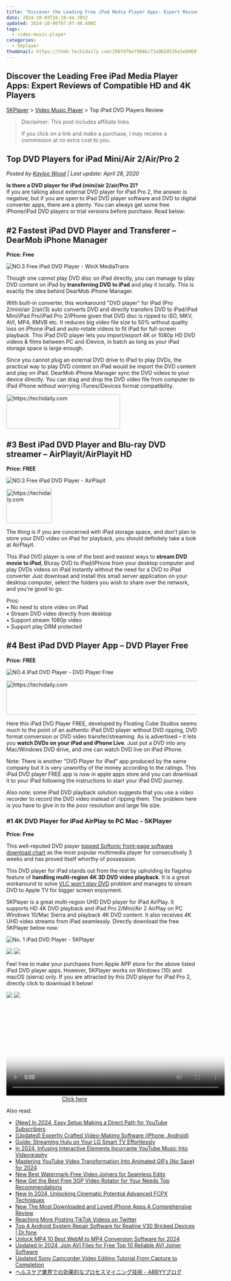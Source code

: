 ```yaml
---
title: "Discover the Leading Free iPad Media Player Apps: Expert Reviews of Compatible HD and 4K Players"
date: 2024-10-03T16:19:44.705Z
updated: 2024-10-06T07:07:40.890Z
tags:
  - video-music-player
categories:
  - 5kplayer
thumbnail: https://thmb.techidaily.com/290fdfbe7988bc73a9658535e5e89697be7bda898900fabab3b9425630194609.jpg
---
```


## Discover the Leading Free iPad Media Player Apps: Expert Reviews of Compatible HD and 4K Players

[5KPlayer](https://tools.techidaily.com/5kplayer/products/) \> [Video Music Player](https://tools.techidaily.com/5kplayer/video-music-player/) \> Top iPad DVD Players Review

>  Disclaimer: This post includes affiliate links
>
>  If you click on a link and make a purchase, I may receive a commission at no extra cost to you.
>

## Top DVD Players for iPad Mini/Air 2/Air/Pro 2

 _Posted by [Kaylee Wood](https://www.quora.com/profile/Amanda-Hu-21) | Last update: April 28, 2020_

**Is there a DVD player for iPad (mini/air 2/air/Pro 2)?**  
If you are talking about external DVD player for iPad Pro 2, the answer is negative; but if you are open to iPad DVD player software and DVD to digital converter apps, there are a plenty. You can always get some free iPhone/iPad DVD players or trial versions before purchase. Read below:

## #2 Fastest iPad DVD Player and Transferer – DearMob iPhone Manager

**Price: Free**

![NO.3 Free iPad DVD Player - WinX MediaTrans](https://www.5kplayer.com/video-music-player/../seopic/212.png) 

Though one cannot play DVD disc on iPad directly, you can manage to play DVD content on iPad by **transferring DVD to iPad** and play it locally. This is exactly the idea behind DearMob iPhone Manager.

With built-in converter, this workaround "DVD player" for iPad (Pro 2/mini/air 2/air/3) auto converts DVD and directly transfers DVD to iPad/iPad Mini/iPad Pro/iPad Pro 2/iPhone given that DVD disc is ripped to iSO, MKV, AVI, MP4, RMVB etc. It reduces big video file size to 50% without quality loss on iPhone iPad and auto-rotate videos to fit iPad for full-screen playback. This iPad DVD player lets you import/export 4K or 1080p HD DVD videos & films between PC and iDevice, in batch as long as your iPad storage space is large enough.

Since you cannot plug an external DVD drive to iPad to play DVDs, the practical way to play DVD content on iPad would be import the DVD content and play on iPad. DearMob iPhone Manager sync the DVD videos to your device directly. You can drag and drop the DVD video file from computer to iPad iPhone without worrying iTunes/iDevices format compatibility.

<!-- affiliate ads begin -->
<a href="https://aligracehair.sjv.io/c/5597632/1885928/19272" target="_top" id="1885928">
  <img src="//a.impactradius-go.com/display-ad/19272-1885928" border="0" alt="https://techidaily.com" width="300" height="90"/>
</a>
<img height="0" width="0" src="https://aligracehair.sjv.io/i/5597632/1885928/19272" style="position:absolute;visibility:hidden;" border="0" />
<!-- affiliate ads end -->

## #3 Best iPad DVD Player and Blu-ray DVD streamer – AirPlayit/AirPlayit HD

**Price: FREE**

![NO.3 Free iPad DVD Player - AirPlayit](https://www.5kplayer.com/video-music-player/img/ipad-dvd-player-2.jpg) 

<!-- affiliate ads begin -->
<a href="https://aligracehair.sjv.io/c/5597632/2135350/19272" target="_top" id="2135350">
  <img src="//a.impactradius-go.com/display-ad/19272-2135350" border="0" alt="https://techidaily.com" width="120" height="90"/>
</a>
<img height="0" width="0" src="https://aligracehair.sjv.io/i/5597632/2135350/19272" style="position:absolute;visibility:hidden;" border="0" />
<!-- affiliate ads end -->

The thing is if you are concerned with iPad storage space, and don't plan to store your DVD video on iPad for playback, you should definitely take a look at AirPlayit. 

This iPad DVD player is one of the best and easiest ways to **stream DVD movie to iPad**, Bluray DVD to iPad/iPhone from your desktop computer and play DVDs videos on iPad instantly without the need for a DVD to iPad converter Just download and install this small server application on your desktop computer, select the folders you wish to share over the network, and you're good to go. 

Pros:  
• No need to store video on iPad  
• Stream DVD video directly from desktop  
• Support stream 1080p video  
• Support play DRM protected

## #4 Best iPad DVD Player App – DVD Player Free

**Price: FREE**

![NO.4 iPad DVD Player - DVD Player Free](https://www.5kplayer.com/video-music-player/img/ipad-dvd-player-3.jpg) 

<!-- affiliate ads begin -->
<a href="https://jalbum-affiliate-program.sjv.io/c/5597632/1584040/17916" target="_top" id="1584040">
  <img src="//a.impactradius-go.com/display-ad/17916-1584040" border="0" alt="https://techidaily.com" width="728" height="90"/>
</a>
<img height="0" width="0" src="https://jalbum-affiliate-program.sjv.io/i/5597632/1584040/17916" style="position:absolute;visibility:hidden;" border="0" />
<!-- affiliate ads end -->

Here this iPad DVD Player FREE, developed by Floating Cube Studios seems much to the point of an authentic iPad DVD player without DVD ripping, DVD format conversion or DVD video transfer/streaming. As is advertised – it lets you **watch DVDs on your iPad and iPhone Live**. Just put a DVD into any Mac/Windows DVD drive, and one can watch DVD live on iPad iPhone. 

Note: There is another "DVD Player for iPad" app produced by the same company but it is very unworthy of the money according to the ratings. This iPad DVD player FREE app is now in apple apps store and you can download it to your iPad following the instructions to start your iPad DVD journey. 

Also note: some iPad DVD playback solution suggests that you use a video recorder to record the DVD video instead of ripping them. The problem here is you have to give in to the poor resolution and large file size.

### #1 4K DVD Player for iPad AirPlay to PC Mac - 5KPlayer

**Price: Free**

This well-reputed DVD player [topped Softonic front-page software download chart](https://tools.techidaily.com/5kplayer/products/) as the most popular multimedia player for consecutively 3 weeks and has proved itself whorthy of possession.

This DVD player for iPad stands out from the rest by upholding its flagship feature of **handling multi-region 4K 3D DVD video playback**. It is a great workaround to solve [VLC won't play DVD](https://tools.techidaily.com/5kplayer/video-music-player/) problem and manages to stream DVD to Apple TV for bigger screen enjoyment. 

5KPlayer is a great multi-region UHD DVD player for iPad AirPlay. It supports HD 4K DVD playback and iPad Pro 2/Mini/Air 2 AirPlay on PC Windows 10/Mac Sierra and playback 4K DVD content. It also receives 4K UHD video streams from iPad seamlessly. Directly download the free 5KPlayer below now.

![No. 1 iPad DVD Player - 5KPlayer](https://www.5kplayer.com/video-music-player/../youtube-download/img/5kp-bluray.png) 

[![](https://www.5kplayer.com/video-music-player/../button/freedownwhitewin.png)](https://tools.techidaily.com/5kplayer/products/) [![](https://www.5kplayer.com/video-music-player/../button/freedownbackmac.png)](https://tools.techidaily.com/5kplayer/products/) 

Feel free to make your purchases from Apple APP store for the above listed iPad DVD player apps. However, 5KPlayer works on Windows (10) and macOS (sierra) only. If you are attracted by this DVD player for iPad Pro 2, directly click to download it below!

[![](https://www.5kplayer.com/video-music-player/../button/freedownwhitewin.png)](https://tools.techidaily.com/5kplayer/products/) [![](https://www.5kplayer.com/video-music-player/../button/freedownbackmac.png)](https://tools.techidaily.com/5kplayer/products/)

<!-- affiliate ads begin -->
<span id="1983471">
					<video width="576" height="240" style="cursor:pointer"
           poster="//a.impactradius-go.com/display-clicktoplayimage/1983471.png"
           onclick="if(!this.playClicked){this.play();this.setAttribute('controls',true);this.playClicked=true;}">
	   <source src="//a.impactradius-go.com/display-ad/22993-1983471">
	   <img src="//a.impactradius-go.com/display-clicktoplayimage/1983471.png" style="border: none; height: 100%; width: 100%; object-fit: contain">
	</video>
	<div style="width:360px;text-align:center"><a href="javascript:window.open(decodeURIComponent('https%3A%2F%2Fhomestyler.sjv.io%2Fc%2F5597632%2F1983471%2F22993'), '_blank');void(0);">Click here</a></div>
</span>
<img height="0" width="0" src="https://imp.pxf.io/i/5597632/1983471/22993" style="position:absolute;visibility:hidden;" border="0" />
<!-- affiliate ads end -->

<ins class="adsbygoogle"
     style="display:block"
     data-ad-format="autorelaxed"
     data-ad-client="ca-pub-7571918770474297"
     data-ad-slot="1223367746"></ins>

<ins class="adsbygoogle"
     style="display:block"
     data-ad-client="ca-pub-7571918770474297"
     data-ad-slot="8358498916"
     data-ad-format="auto"
     data-full-width-responsive="true"></ins>

<span class="atpl-alsoreadstyle">Also read:</span>
<div><ul>
<li><a href="https://facebook-video-footage.techidaily.com/new-in-2024-easy-setup-making-a-direct-path-for-youtube-subscribers/"><u>[New] In 2024, Easy Setup Making a Direct Path for YouTube Subscribers</u></a></li>
<li><a href="https://youtube-docs.techidaily.com/ed-expertly-crafted-video-making-software-iphone-android/"><u>[Updated] Expertly Crafted Video-Making Software (iPhone, Android)</u></a></li>
<li><a href="https://tech-recovery.techidaily.com/guide-streaming-hulu-on-your-lg-smart-tv-effortlessly/"><u>Guide: Streaming Hulu on Your LG Smart TV Effortlessly</u></a></li>
<li><a href="https://some-knowledge.techidaily.com/in-2024-infusing-interactive-elements-incorrante-youtube-music-into-videography/"><u>In 2024, Infusing Interactive Elements Incorrante YouTube Music Into Videography</u></a></li>
<li><a href="https://youtube-web.techidaily.com/ring-youtube-video-transformation-into-animated-gifs-no-save-for-2024/"><u>Mastering YouTube Video Transformation Into Animated GIFs (No Save) for 2024</u></a></li>
<li><a href="https://video-ai-editor.techidaily.com/new-best-watermark-free-video-joiners-for-seamless-edits/"><u>New Best Watermark-Free Video Joiners for Seamless Edits</u></a></li>
<li><a href="https://video-ai-editor.techidaily.com/new-get-the-best-free-3gp-video-rotator-for-your-needs-top-recommendations/"><u>New Get the Best Free 3GP Video Rotator for Your Needs Top Recommendations</u></a></li>
<li><a href="https://video-ai-editor.techidaily.com/new-in-2024-unlocking-cinematic-potential-advanced-fcpx-techniques/"><u>New In 2024, Unlocking Cinematic Potential Advanced FCPX Techniques</u></a></li>
<li><a href="https://video-ai-editor.techidaily.com/new-the-most-downloaded-and-loved-iphone-apps-a-comprehensive-review/"><u>New The Most Downloaded and Loved iPhone Apps A Comprehensive Review</u></a></li>
<li><a href="https://twitter-clips.techidaily.com/reaching-more-posting-tiktok-videos-on-twitter/"><u>Reaching More Posting TikTok Videos on Twitter</u></a></li>
<li><a href="https://howto.techidaily.com/top-4-android-system-repair-software-for-realme-v30-bricked-devices-drfone-by-drfone-fix-android-problems-fix-android-problems/"><u>Top 4 Android System Repair Software for Realme V30 Bricked Devices | Dr.fone</u></a></li>
<li><a href="https://video-ai-editor.techidaily.com/unlock-mp4-10-best-webm-to-mp4-conversion-software-for-2024/"><u>Unlock MP4 10 Best WebM to MP4 Conversion Software for 2024</u></a></li>
<li><a href="https://video-ai-editor.techidaily.com/updated-in-2024-join-avi-files-for-free-top-10-reliable-avi-joiner-software/"><u>Updated In 2024, Join AVI Files for Free Top 10 Reliable AVI Joiner Software</u></a></li>
<li><a href="https://video-ai-editor.techidaily.com/updated-sony-camcorder-video-editing-tutorial-from-capture-to-completion/"><u>Updated Sony Camcorder Video Editing Tutorial From Capture to Completion</u></a></li>
<li><a href="https://some-techniques.techidaily.com/1724312721327-abbyy/"><u>ヘルスケア業界での効果的なプロセスマイニング技術 - ABBYYブログ</u></a></li>
</ul></div>

